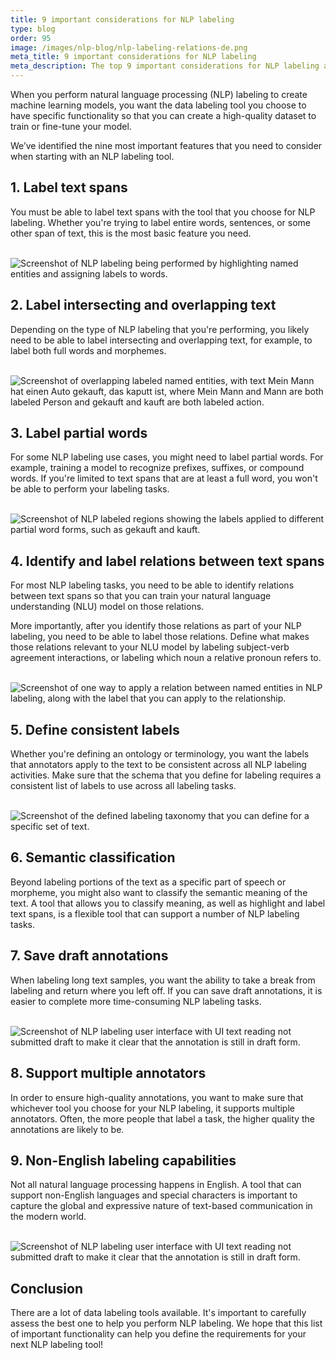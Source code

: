 ```yaml
---
title: 9 important considerations for NLP labeling
type: blog
order: 95
image: /images/nlp-blog/nlp-labeling-relations-de.png
meta_title: 9 important considerations for NLP labeling
meta_description: The top 9 important considerations for NLP labeling and functionality in labeling tools for natural language processing machine learning projects.   
---
```


When you perform natural language processing (NLP) labeling to create machine learning models, you want the data labeling tool you choose to have specific functionality so that you can create a high-quality dataset to train or fine-tune your model. 

We’ve identified the nine most important features that you need to consider when starting with an NLP labeling tool.

## 1. Label text spans

You must be able to label text spans with the tool that you choose for NLP labeling. Whether you're trying to label entire words, sentences, or some other span of text, this is the most basic feature you need. 

<br/><img src="/images/nlp-blog/nlp-no-relations.png" alt="Screenshot of NLP labeling being performed by highlighting named entities and assigning labels to words." class="gif-border" />

## 2. Label intersecting and overlapping text

Depending on the type of NLP labeling that you're performing, you likely need to be able to label intersecting and overlapping text, for example, to label both full words and morphemes. 

<br/><img src="/images/nlp-blog/nlp-overlapping-regions.png" alt="Screenshot of overlapping labeled named entities, with text Mein Mann hat einen Auto gekauft, das kaputt ist, where Mein Mann and Mann are both labeled Person and gekauft and kauft are both labeled action. " class="gif-border" />

## 3. Label partial words

For some NLP labeling use cases, you might need to label partial words. For example, training a model to recognize prefixes, suffixes, or compound words. If you're limited to text spans that are at least a full word, you won't be able to perform your labeling tasks. 

<br/><img src="/images/nlp-blog/nlp-labeled-regions.png" alt="Screenshot of NLP labeled regions showing the labels applied to different partial word forms, such as gekauft and kauft." class="gif-border" />

## 4. Identify and label relations between text spans

For most NLP labeling tasks, you need to be able to identify relations between text spans so that you can train your natural language understanding (NLU) model on those relations.

More importantly, after you identify those relations as part of your NLP labeling, you need to be able to label those relations. Define what makes those relations relevant to your NLU model by labeling subject-verb agreement interactions, or labeling which noun a relative pronoun refers to. 

<br/><img src="/images/nlp-blog/nlp-defining-labeling-relations.png" alt="Screenshot of one way to apply a relation between named entities in NLP labeling, along with the label that you can apply to the relationship." class="gif-border" />

## 5. Define consistent labels

Whether you're defining an ontology or terminology, you want the labels that annotators apply to the text to be consistent across all NLP labeling activities. Make sure that the schema that you define for labeling requires a consistent list of labels to use across all labeling tasks. 

<br/><img src="/images/nlp-blog/nlp-labeling-taxonomy.png" alt="Screenshot of the defined labeling taxonomy that you can define for a specific set of text." class="gif-border" />

## 6. Semantic classification

Beyond labeling portions of the text as a specific part of speech or morpheme, you might also want to classify the semantic meaning of the text. A tool that allows you to classify meaning, as well as highlight and label text spans, is a flexible tool that can support a number of NLP labeling tasks.

## 7. Save draft annotations

When labeling long text samples, you want the ability to take a break from labeling and return where you left off. If you can save draft annotations, it is easier to complete more time-consuming NLP labeling tasks. 

<br/><img src="/images/nlp-blog/nlp-draft-annotations.png" alt="Screenshot of NLP labeling user interface with UI text reading not submitted draft to make it clear that the annotation is still in draft form." class="gif-border" />

## 8. Support multiple annotators

In order to ensure high-quality annotations, you want to make sure that whichever tool you choose for your NLP labeling, it supports multiple annotators. Often, the more people that label a task, the higher quality the annotations are likely to be. 

## 9. Non-English labeling capabilities

Not all natural language processing happens in English. A tool that can support non-English languages and special characters is important to capture the global and expressive nature of text-based communication in the modern world. 

<br/><img src="/images/nlp-blog/nlp-labeling-relations-de.png" alt="Screenshot of NLP labeling user interface with UI text reading not submitted draft to make it clear that the annotation is still in draft form." class="gif-border" />

## Conclusion
There are a lot of data labeling tools available. It's important to carefully assess the best one to help you perform NLP labeling. We hope that this list of important functionality can help you define the requirements for your next NLP labeling tool!

